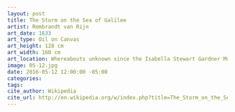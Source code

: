 ```yaml
---
layout: post
title: The Storm on the Sea of Galilee
artist: Rembrandt van Rijn
art_date: 1633
art_type: Oil on Canvas
art_height: 128 cm
art_width: 160 cm
art_location: Whereabouts unknown since the Isabella Stewart Gardner Museum robbery in 1990
image: 05-12.jpg
date: 2016-05-12 12:00:00 -05:00
categories:
tags:
cite_author: Wikipedia
cite_url: http://en.wikipedia.org/w/index.php?title=The_Storm_on_the_Sea_of_Galilee&oldid=594603128
---
```

